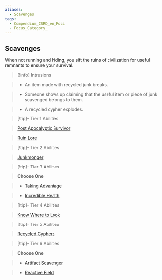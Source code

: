 ```yaml
---
aliases:
  - Scavenges
tags:
  - Compendium_CSRD_en_Foci
  - Focus_Category_
---
```

  
    
## Scavenges    
When not running and hiding, you sift the ruins of civilization for useful remnants to ensure your survival.    
  
>[!info] Intrusions    
>- An item made with recycled junk breaks.    
>- Someone shows up claiming that the useful item or piece of junk scavenged belongs to them.    
>- A recycled cypher explodes.    
  
  
>[!tip]- Tier 1 Abilities    
> [Post Apocalyptic Survivor](Post-Apocalyptic-Survivor.md)    
> [Ruin Lore](Ruin-Lore.md)    
  
  
>[!tip]- Tier 2 Abilities    
> [Junkmonger](Junkmonger.md)    
  
  
>[!tip]- Tier 3 Abilities    
> **Choose One**    
>- [Taking Advantage](Taking-Advantage.md)    
>- [Incredible Health](Incredible-Health.md)    
  
  
>[!tip]- Tier 4 Abilities    
> [Know Where to Look](Know-Where-to-Look.md)    
  
  
>[!tip]- Tier 5 Abilities    
> [Recycled Cyphers](Recycled-Cyphers.md)    
  
  
>[!tip]- Tier 6 Abilities    
> **Choose One**    
>- [Artifact Scavenger](Artifact-Scavenger.md)    
>- [Reactive Field](Reactive-Field.md)